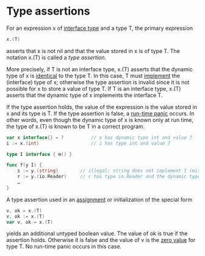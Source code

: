# Type assertions

For an expression x of [interface type](/Types/interface_types.html) and a type T, the primary expression

```go
x.(T)
```

asserts that x is not nil and that the value stored in x is of type T. The notation x.(T) is called a *type assertion*.

More precisely, if T is not an interface type, x.(T) asserts that the dynamic type of x is [identical](/Properties%20of%20types%20and%20values/type_identity.html) to the type T. In this case, T must [implement](/Types/method_sets.html) the (interface) type of x; otherwise the type assertion is invalid since it is not possible for x to store a value of type T. If T is an interface type, x.(T) asserts that the dynamic type of x implements the interface T.

If the type assertion holds, the value of the expression is the value stored in x and its type is T. If the type assertion is false, a [run-time panic](/Run-time%20panics/) occurs. In other words, even though the dynamic type of x is known only at run time, the type of x.(T) is known to be T in a correct program.

```go
var x interface{} = 7          // x has dynamic type int and value 7
i := x.(int)                   // i has type int and value 7

type I interface { m() }

func f(y I) {
    s := y.(string)        // illegal: string does not implement I (missing method m)
    r := y.(io.Reader)     // r has type io.Reader and the dynamic type of y must implement both I and io.Reader
    …
}
```

A type assertion used in an [assignment](/Statements/assignments.html) or initialization of the special form

```go
v, ok = x.(T)
v, ok := x.(T)
var v, ok = x.(T)
```

yields an additional untyped boolean value. The value of ok is true if the assertion holds. Otherwise it is false and the value of v is the [zero value](/Program%20initialization%20and%20execution/the_zero_value.html) for type T. No run-time panic occurs in this case.